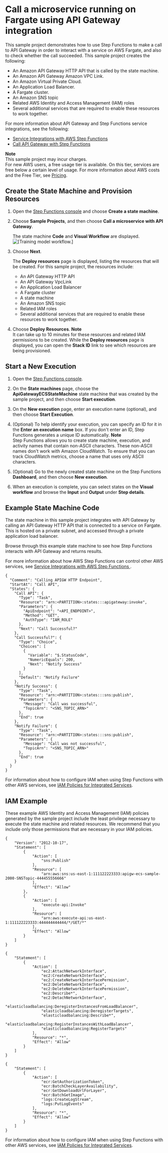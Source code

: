 # Call a microservice running on Fargate using API Gateway integration<a name="sample-apigateway-ecs-workflow"></a>

This sample project demonstrates how to use Step Functions to make a call to API Gateway in order to interact with a service on AWS Fargate, and also to check whether the call succeeded\. This sample project creates the following:
+ An Amazon API Gateway HTTP API that is called by the state machine\.
+ An Amazon API Gateway Amazon VPC Link\.
+ An Amazon Virtual Private Cloud\.
+ An Application Load Balancer\.
+ A Fargate cluster\.
+ An Amazon SNS topic
+ Related AWS Identity and Access Management \(IAM\) roles
+ Several additional services that are required to enable these resources to work together\.

For more information about API Gateway and Step Functions service integrations, see the following:
+ [Service Integrations with AWS Step Functions ](concepts-service-integrations.md)
+ [Call API Gateway with Step Functions](connect-api-gateway.md)

**Note**  
This sample project may incur charges\.  
For new AWS users, a free usage tier is available\. On this tier, services are free below a certain level of usage\. For more information about AWS costs and the Free Tier, see [Pricing](http://aws.amazon.com/step-functions/pricing)\.

## Create the State Machine and Provision Resources<a name="sample-apigateway-ecs-workflow-create"></a>

1. Open the [Step Functions console](https://console.aws.amazon.com/states/home?region=us-east-1#/) and choose **Create a state machine**\.

1. Choose **Sample Projects**, and then choose **Call a microservice with API Gateway**\.

   The state machine **Code** and **Visual Workflow** are displayed\.  
![\[Training model workflow.\]](http://docs.aws.amazon.com/step-functions/latest/dg/images/sample-apigateway-ecs-workflow.png)

1. Choose **Next**\.

   The **Deploy resources** page is displayed, listing the resources that will be created\. For this sample project, the resources include:
   + An API Gateway HTTP API
   + An API Gateway VpcLink
   + An Application Load Balancer
   + A Fargate cluster
   + A state machine
   + An Amazon SNS topic
   + Related IAM roles
   + Several additional services that are required to enable these resources to work together\.

1. Choose **Deploy Resources**\.
**Note**  
It can take up to 10 minutes for these resources and related IAM permissions to be created\. While the **Deploy resources** page is displayed, you can open the **Stack ID** link to see which resources are being provisioned\.

## Start a New Execution<a name="sample-apigateway-ecs-workflow-start-execution"></a>

1. Open the [Step Functions console](https://console.aws.amazon.com/states/home)\.

1. On the **State machines** page, choose the **ApiGatewayECSStateMachine** state machine that was created by the sample project, and then choose **Start execution**\.

1. On the **New execution** page, enter an execution name \(optional\), and then choose **Start Execution**\.

1. \(Optional\) To help identify your execution, you can specify an ID for it in the **Enter an execution name** box\. If you don't enter an ID, Step Functions generates a unique ID automatically\.
**Note**  
Step Functions allows you to create state machine, execution, and activity names that contain non\-ASCII characters\. These non\-ASCII names don't work with Amazon CloudWatch\. To ensure that you can track CloudWatch metrics, choose a name that uses only ASCII characters\.

1. \(Optional\) Go to the newly created state machine on the Step Functions **Dashboard**, and then choose **New execution**\.

1. When an execution is complete, you can select states on the **Visual workflow** and browse the **Input** and **Output** under **Step details**\.

## Example State Machine Code<a name="sample-apigateway-ecs-workflow-code-examples"></a>

The state machine in this sample project integrates with API Gateway by calling an API Gateway HTTP API that is connected to a service on Fargate\. This is hosted on a private subnet, and accessed through a private application load balancer\.

Browse through this example state machine to see how Step Functions interacts with API Gateway and returns results\.

For more information about how AWS Step Functions can control other AWS services, see [Service Integrations with AWS Step Functions ](concepts-service-integrations.md)\.

```
{
  "Comment": "Calling APIGW HTTP Endpoint",
  "StartAt": "Call API",
  "States": {
    "Call API": {
      "Type": "Task",
      "Resource": "arn:<PARTITION>:states:::apigateway:invoke",
      "Parameters": {
        "ApiEndpoint": "<API_ENDPOINT>",
        "Method": "GET",
        "AuthType": "IAM_ROLE"
      },
      "Next": "Call Successful?"
    },
    "Call Successful?": {
      "Type": "Choice",
      "Choices": [
        {
          "Variable": "$.StatusCode",
          "NumericEquals": 200,
          "Next": "Notify Success"
        }
      ],
      "Default": "Notify Failure"
    },
    "Notify Success": {
      "Type": "Task",
      "Resource": "arn:<PARTITION>:states:::sns:publish",
      "Parameters": {
        "Message": "Call was successful",
        "TopicArn": "<SNS_TOPIC_ARN>"
      },
      "End": true
    },
    "Notify Failure": {
      "Type": "Task",
      "Resource": "arn:<PARTITION>:states:::sns:publish",
      "Parameters": {
        "Message": "Call was not successful",
        "TopicArn": "<SNS_TOPIC_ARN>"
      },
      "End": true
    }
  }
}
```

For information about how to configure IAM when using Step Functions with other AWS services, see [IAM Policies for Integrated Services](service-integration-iam-templates.md)\.

## IAM Example<a name="sample-apigateway-ecs-workflow-iam-example"></a>

These example AWS Identity and Access Management \(IAM\) policies generated by the sample project include the least privilege necessary to execute the state machine and related resources\. We recommend that you include only those permissions that are necessary in your IAM policies\. 

```
{
    "Version": "2012-10-17",
    "Statement": [
        {
            "Action": [
                "sns:Publish"
            ],
            "Resource": [
                "arn:aws:sns:us-east-1:111122223333:apigw-ecs-sample-2000-SNSTopic-444455556666"
            ],
            "Effect": "Allow"
        },
        {
            "Action": [
                "execute-api:Invoke"
            ],
            "Resource": [
                "arn:aws:execute-api:us-east-1:111122223333:444444444444/*/GET/*"
            ],
            "Effect": "Allow"
        }
    ]
}
```

```
{
    "Statement": [
        {
            "Action": [
                "ec2:AttachNetworkInterface",
                "ec2:CreateNetworkInterface",
                "ec2:CreateNetworkInterfacePermission",
                "ec2:DeleteNetworkInterface",
                "ec2:DeleteNetworkInterfacePermission",
                "ec2:Describe*",
                "ec2:DetachNetworkInterface",
                "elasticloadbalancing:DeregisterInstancesFromLoadBalancer",
                "elasticloadbalancing:DeregisterTargets",
                "elasticloadbalancing:Describe*",
                "elasticloadbalancing:RegisterInstancesWithLoadBalancer",
                "elasticloadbalancing:RegisterTargets"
            ],
            "Resource": "*",
            "Effect": "Allow"
        }
    ]
}
```

```
{
    "Statement": [
        {
            "Action": [
                "ecr:GetAuthorizationToken",
                "ecr:BatchCheckLayerAvailability",
                "ecr:GetDownloadUrlForLayer",
                "ecr:BatchGetImage",
                "logs:CreateLogStream",
                "logs:PutLogEvents"
            ],
            "Resource": "*",
            "Effect": "Allow"
        }
    ]
}
```

For information about how to configure IAM when using Step Functions with other AWS services, see [IAM Policies for Integrated Services](service-integration-iam-templates.md)\.
